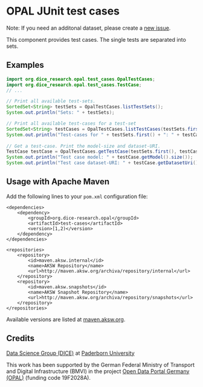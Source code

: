 # OPAL JUnit test cases

Note: If you need an additonal dataset, please create a [new issue](https://github.com/projekt-opal/test-cases/issues/new/choose).

This component provides test cases. The single tests are separated into sets.


## Examples

```java
import org.dice_research.opal.test_cases.OpalTestCases;
import org.dice_research.opal.test_cases.TestCase;
// ...

// Print all available test-sets.
SortedSet<String> testSets = OpalTestCases.listTestSets();
System.out.println("Sets: " + testSets);

// Print all available test-cases for a test-set
SortedSet<String> testCases = OpalTestCases.listTestCases(testSets.first());
System.out.println("Test-cases for " + testSets.first() + ": " + testCases);
		
// Get a test-case. Print the model-size and dataset-URI.
TestCase testCase = OpalTestCases.getTestCase(testSets.first(), testCases.first());
System.out.println("Test case model: " + testCase.getModel().size());
System.out.println("Test case dataset-URI: " + testCase.getDatasetUri());
```


## Usage with Apache Maven

Add the following lines to your `pom.xml` configuration file:

	<dependencies>
		<dependency>
			<groupId>org.dice-research.opal</groupId>
			<artifactId>test-cases</artifactId>
			<version>[1,2)</version>
		</dependency>
	</dependencies>
	
	<repositories>
		<repository>
			<id>maven.aksw.internal</id>
			<name>AKSW Repository</name>
			<url>http://maven.aksw.org/archiva/repository/internal</url>
		</repository>
		<repository>
			<id>maven.aksw.snapshots</id>
			<name>AKSW Snapshot Repository</name>
			<url>http://maven.aksw.org/archiva/repository/snapshots</url>
		</repository>
	</repositories>

Available versions are listed at [maven.aksw.org](https://maven.aksw.org/archiva/#advancedsearch~internal/org.dice-research.opal~test-cases~~~~~30).


## Credits

[Data Science Group (DICE)](https://dice-research.org/) at [Paderborn University](https://www.uni-paderborn.de/)

This work has been supported by the German Federal Ministry of Transport and Digital Infrastructure (BMVI) in the project [Open Data Portal Germany (OPAL)](http://projekt-opal.de/) (funding code 19F2028A).
